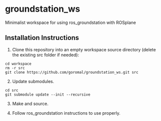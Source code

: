 # groundstation_ws
Minimalist workspace for using ros_groundstation with ROSplane

## Installation Instructions
1. Clone this repository into an empty workspace source directory (delete the existing src folder if needed):
```
cd workspace
rm -r src
git clone https://github.com/goromal/groundstation_ws.git src
```
2. Update submodules.
```
cd src
git submodule update --init --recursive
```
3. Make and source.

4. Follow ros_groundstation instructions to use properly.
